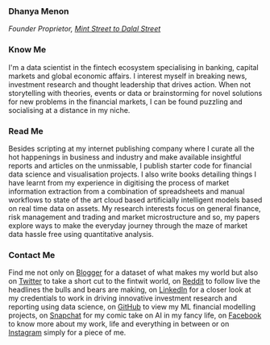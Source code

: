### Dhanya Menon
*Founder Proprietor, [Mint Street to Dalal Street](https://sites.google.com/view/mint-street-to-dalal-street)*
### Know Me
I'm a data scientist in the fintech ecosystem specialising in banking, capital markets and global economic affairs. I interest myself in breaking news, investment research and thought leadership that drives action. When not storytelling with theories, events or data or brainstorming for novel solutions for new problems in the financial markets, I can be found puzzling and socialising at a distance in my niche. 
### Read Me
Besides scripting at my internet publishing company where I curate all the hot happenings in business and industry and make available insightful reports and articles on the unmissable, I publish starter code for financial data science and visualisation projects. I also write books detailing things I have learnt from my experience in digitising the process of market information extraction from a combination of spreadsheets and manual workflows to state of the art cloud based artificially intelligent models based on real time data on assets. My research interests focus on general finance, risk management and trading and market microstructure and so, my papers explore ways to make the everyday journey through the maze of market data hassle free using quantitative analysis.
### Contact Me 
Find me not only on [Blogger](https://www.blogger.com/profile/10908435327590944385) for a dataset of what makes my world but also on [Twitter](https://www.twitter.com/mizdhanyamenon) to take a short cut to the fintwit world, on [Reddit](https://www.reddit.com/user/dominadhanyamenonmba) to follow live the headlines the bulls and bears are making, on [LinkedIn](https://www.linkedin.com/in/sayidadhanyamenonmba) for a closer look at my credentials to work in driving innovative investment research and reporting using data science, on [GitHub](https://www.github.com/signorinadhanyamenonmba) to view my ML financial modelling projects, on [Snapchat](https://www.snapchat.com/add/maamdhanyamenon) for my comic take on AI in my fancy life, on [Facebook](https://www.facebook.com/susridhanyamenonmba) to know more about my work, life and everything in between or on [Instagram](https://www.instagram.com/srtadhanyamenonmba) simply for a piece of me.
